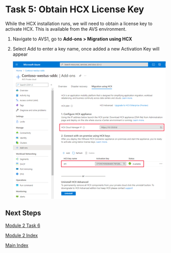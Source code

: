 # Task 5: Obtain HCX License Key

While the HCX installation runs, we will need to obtain a license key to
activate HCX. This is available from the AVS environment.

1.  Navigate to AVS1, go to **Add-ons \> Migration using HCX**

2.  Select Add to enter a key name, once added a new Activation Key will appear

    ![](media/4463e97db04230bd46ea52283020fd2f.png)

## Next Steps

[Module 2 Task 6](module-2-task-5.md)

[Module 2 Index](module-2-index.md)

[Main Index](index.md)